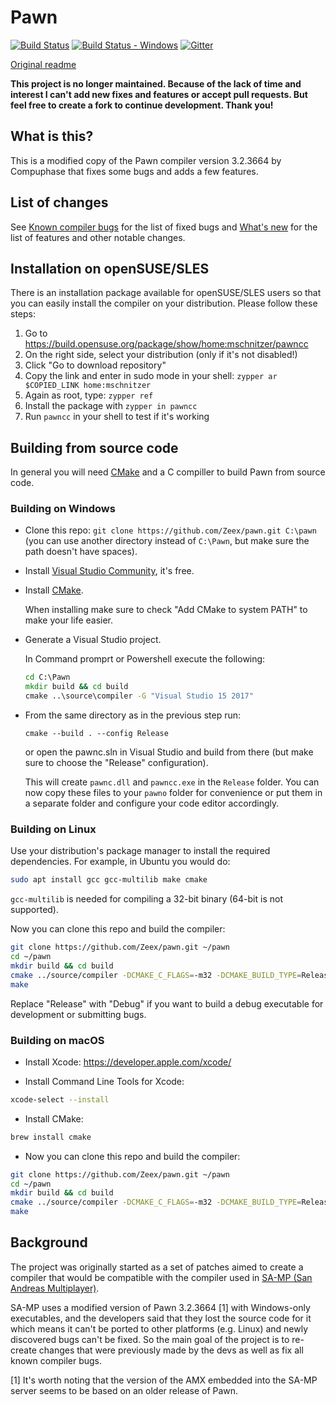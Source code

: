 Pawn
====

[![Build Status][build_status]][build]
[![Build Status - Windows][build_status_win]][build_win]
[![Gitter][gitter_badge]][gitter]

[Original readme](readme_compuphase.txt)

**This project is no longer maintained. Because of the lack of time and interest I can't add new fixes and features or accept pull requests. But feel free to create a fork to continue development. Thank you!**

What is this?
-------------

This is a modified copy of the Pawn compiler version 3.2.3664 by Compuphase that
fixes some bugs and adds a few features.

List of changes
---------------

See [Known compiler bugs](../../wiki/Known-compiler-bugs) for the list of fixed
bugs and [What's new](../../wiki/What's-new) for the list of features and other
notable changes.

Installation on openSUSE/SLES
-----------------------------

There is an installation package available for openSUSE/SLES users so that you can
easily install the compiler on your distribution. Please follow these steps:

1. Go to https://build.opensuse.org/package/show/home:mschnitzer/pawncc
2. On the right side, select your distribution (only if it's not disabled!)
3. Click "Go to download repository"
4. Copy the link and enter in sudo mode in your shell: `zypper ar $COPIED_LINK home:mschnitzer`
5. Again as root, type: `zypper ref`
6. Install the package with `zypper in pawncc`
7. Run `pawncc` in your shell to test if it's working

Building from source code
-------------------------

In general you will need [CMake](https://cmake.org/) and a C compiller to build
Pawn from source code.

### Building on Windows

* Clone this repo: `git clone https://github.com/Zeex/pawn.git C:\pawn`  (you can
  use another directory instead of `C:\Pawn`, but make sure the path doesn't have
  spaces).
* Install [Visual Studio Community](https://www.visualstudio.com/vs/community/),
  it's free.
* Install [CMake](https://cmake.org/).

  When installing make sure to check "Add CMake to system PATH" to make your life
  easier.
  
* Generate a Visual Studio project.

  In Command promprt or Powershell execute the following:
  
  ```cmd
  cd C:\Pawn
  mkdir build && cd build
  cmake ..\source\compiler -G "Visual Studio 15 2017"
  ```
  
* From the same directory as in the previous step run:

  ```
  cmake --build . --config Release
  ```
  
  or open the pawnc.sln in Visual Studio and build from there (but make sure to
  choose the "Release" configuration).

  This will create `pawnc.dll` and `pawncc.exe` in the `Release` folder. You can
  now copy these files to your `pawno` folder for convenience or put them in a
  separate folder and configure your code editor accordingly.

### Building on Linux

Use your distribution's package manager to install the required dependencies.
For example, in Ubuntu you would do:

```sh
sudo apt install gcc gcc-multilib make cmake
```

`gcc-multilib` is needed for compiling a 32-bit binary (64-bit is not supported).

Now you can clone this repo and build the compiler:

```sh
git clone https://github.com/Zeex/pawn.git ~/pawn
cd ~/pawn
mkdir build && cd build
cmake ../source/compiler -DCMAKE_C_FLAGS=-m32 -DCMAKE_BUILD_TYPE=Release
make
```

Replace "Release" with "Debug" if you want to build a debug executable for
development or submitting bugs.

### Building on macOS

* Install Xcode: https://developer.apple.com/xcode/

* Install Command Line Tools for Xcode:

```sh
xcode-select --install
```

* Install CMake:

```sh
brew install cmake
```

* Now you can clone this repo and build the compiler:

```sh
git clone https://github.com/Zeex/pawn.git ~/pawn
cd ~/pawn
mkdir build && cd build
cmake ../source/compiler -DCMAKE_C_FLAGS=-m32 -DCMAKE_BUILD_TYPE=Release
make
```

Background
----------

The project was originally started as a set of patches aimed to create a compiler
that would be compatible with the compiler used in [SA-MP (San Andreas Multiplayer)](http://sa-mp.com/).

SA-MP uses a modified version of Pawn 3.2.3664 [1] with Windows-only executables,
and the developers said that they lost the source code for it which means it can't
be ported to other platforms (e.g. Linux) and newly discovered bugs can't be fixed.
So the main goal of the project is to re-create changes that were
previously made by the devs as well as fix all known compiler bugs.

[1] It's worth noting that the version of the AMX embedded into the SA-MP server
seems to be based on an older release of Pawn.

[build]: https://travis-ci.org/Zeex/pawn
[build_status]: https://travis-ci.org/Zeex/pawn.svg?branch=master
[build_win]: https://ci.appveyor.com/project/Zeex/pawn/branch/master
[build_status_win]: https://ci.appveyor.com/api/projects/status/s1gb9p8dsy7hy1nw?svg=true
[gitter]: https://gitter.im/Zeex/pawn?utm_source=badge&utm_medium=badge&utm_campaign=pr-badge&utm_content=badge
[gitter_badge]: https://badges.gitter.im/Join%20Chat.svg
